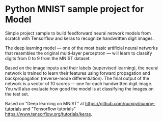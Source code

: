 # Python MNIST sample project for Model

Simple project sample to build feedforward neural network models from scratch
with Tensorflow and keras to recognize handwritten digit images.

The deep learning model — one of the most basic artificial neural networks
that resembles the original multi-layer perceptron — will learn to classify
digits from 0 to 9 from the MNIST dataset.

Based on the image inputs and their labels (supervised learning), the neural
network is trained to learn their features using forward propagation and
backpropagation (reverse-mode differentiation). The final output of the
network is a vector of 10 scores — one for each handwritten digit image. You
will also evaluate how good the model is at classifying the images on the
test set.

Based on "Deep learning on MNIST" at https://github.com/numpy/numpy-tutorials
and "Tensorflow tutorials" https://www.tensorflow.org/tutorials/keras.
